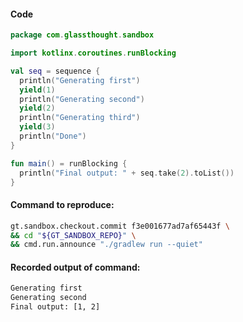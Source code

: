 #### Code
```kotlin
package com.glassthought.sandbox

import kotlinx.coroutines.runBlocking

val seq = sequence {
  println("Generating first")
  yield(1)
  println("Generating second")
  yield(2)
  println("Generating third")
  yield(3)
  println("Done")
}

fun main() = runBlocking {
  println("Final output: " + seq.take(2).toList())
}
```

#### Command to reproduce:
```bash
gt.sandbox.checkout.commit f3e001677ad7af65443f \
&& cd "${GT_SANDBOX_REPO}" \
&& cmd.run.announce "./gradlew run --quiet"
```

#### Recorded output of command:
```txt
Generating first
Generating second
Final output: [1, 2]
```
